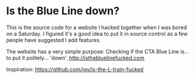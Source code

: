 # Is the Blue Line down?
This is the source code for a website I hacked together when I was bored on a Saturday. I figured it's a good idea to put it in source control as a few people have suggested I add features.

The website has a very simple purpose: Checking if the CTA Blue Line is... to put it politely... 'down'.
http://isthebluelinefucked.com

Inspiration: https://github.com/jgv/is-the-L-train-fucked
